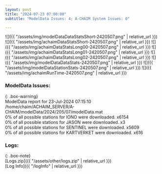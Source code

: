 ```yaml
---
layout: post
title: "2024-07-23 07:00:00"
subtitle: "ModelData Issues: 4; A-CHAIM System Issues: 0"

---
```


![]({{ "/assets/img/modelDataDataStatsShort-2420507.png" | relative_url }})
![]({{ "/assets/img/achaimDataStatsShort-2420507.png" | relative_url }})
![]({{ "/assets/img/achaimDataStatsLong00-2420507.png" | relative_url }})
![]({{ "/assets/img/achaimDataStatsLong01-2420507.png" | relative_url }})
![]({{ "/assets/img/achaimDataStatsLong02-2420507.png" | relative_url }})
![]({{ "/assets/img/modelDataDataStats-2420507.png" | relative_url }})
![]({{ "/assets/img/modelDataStationStats-2420507.png" | relative_url }})
![]({{ "/assets/img/achaimRunTime-2420507.png" | relative_url }})


### ModelData Issues:  
  
{: .box-warning}  
 ModelData report for 23-Jul-2024 07:15:10   
 /home/chaim/ACHAIM_SERVER/A-CHAIM/modelData/2024/205/07/modelData.mat   
 0% of all possible stations for IONO were downloaded. x6154   
 0% of all possible stations for JASON were downloaded. x3   
 0% of all possible stations for SENTINEL were downloaded. x5609   
 0% of all possible stations for KARTVERKET were downloaded. x616   
  


### Logs:  
  
{: .box-note}  
[Logs.zip]({{ "/assets/other/logs.zip" | relative_url }})  
[Log Info]({{ "/logInfo" | relative_url }})  
